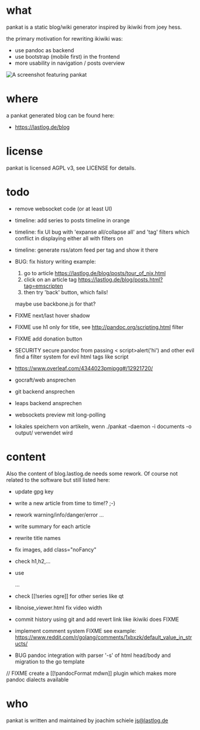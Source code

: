 # what
pankat is a static blog/wiki generator inspired by ikiwiki from joey hess.

the primary motivation for rewriting ikiwiki was:
 - use pandoc as backend
 - use bootstrap (mobile first) in the frontend
 - more usability in navigation / posts overview

![A screenshot featuring pankat](https://raw.githubusercontent.com/nixcloud/pankat/master/screenshots/pankat.jpg)

# where

a pankat generated blog can be found here:

* <https://lastlog.de/blog>

# license
pankat is licensed AGPL v3, see LICENSE for details.

# todo
* remove websocket code (or at least UI)
* timeline: add series to posts timeline in orange
* timeline: fix UI bug with 'expanse all/collapse all' and 'tag' filters which conflict in displaying either all with filters on  
* timeline: generate rss/atom feed per tag and show it there
* BUG: fix history writing
   example: 
   
   1. go to article https://lastlog.de/blog/posts/tour_of_nix.html
   2. click on an article tag https://lastlog.de/blog/posts.html?tag=emscripten
   3. then try 'back' button, which fails!
   
   maybe use backbone.js for that?

* FIXME next/last hover shadow
* FIXME use h1 only for title, see http://pandoc.org/scripting.html filter

* FIXME add donation button



* SECURITY secure pandoc from passing < script>alert('hi')</script> and other evil <html tags>         find a filter system for evil html tags like script

* https://www.overleaf.com/4344023pmjpgq#/12921720/

* gocraft/web ansprechen
* git backend ansprechen
* leaps backend ansprechen
* websockets preview mit long-polling
* lokales speichern von artikeln, wenn ./pankat -daemon -i documents -o output/ verwendet wird



# content

Also the content of blog.lastlog.de needs some rework. Of course not related to the software but still listed here: 

* update gpg key
* write a new article from time to time!? ;-)
* rework warning/info/danger/error ...
* write summary for each article
* rewrite title names
* fix images, add class="noFancy"
* check h1,h2,...
* use <div class="warn">...</div>
* check [[!series ogre]] for other series like qt
* libnoise_viewer.html fix video width

* commit history using git and add revert link like ikiwiki does FIXME
* implement comment system FIXME
   see example: https://www.reddit.com/r/golang/comments/1xbxzk/default_value_in_structs/

* BUG pandoc integration with parser '-s' of html head/body and migration to the go template

// FIXME create a [[!pandocFormat mdwn]] plugin which makes more pandoc dialects available



# who
pankat is written and maintained by joachim schiele <js@lastlog.de>
